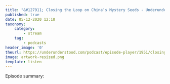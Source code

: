 ```yaml
---
title: "&#127911; Closing the Loop on China’s Mystery Seeds - Underunderstood"
published: true
date: 05-12-2020 12:10
taxonomy:
    category:
        - stream
    tag:
        - podcasts
header_image: '0'
theurl: https://underunderstood.com/podcast/episode-player/1951/closing-the-loop-on-chinas-mystery-seeds.mp3
image: artwork-resized.png
template: listen
--- 
```

Episode summary: 
